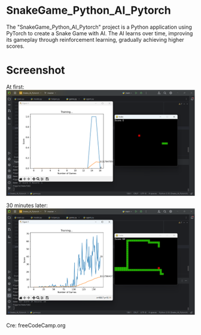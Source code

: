 # SnakeGame_Python_AI_Pytorch
The "SnakeGame_Python_AI_Pytorch" project is a Python application using PyTorch to create a Snake Game with AI. The AI learns over time, improving its gameplay through reinforcement learning, gradually achieving higher scores.

# Screenshot
At first:
![at first image](atfirst.png)

30 minutes later:
![after 30 minutes](after30minutes.png)
<br />
<br />
Cre: freeCodeCamp.org
